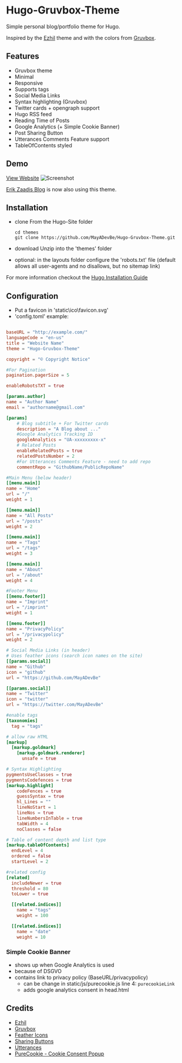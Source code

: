 # Hugo-Gruvbox-Theme

Simple personal blog/portfolio theme for Hugo.

Inspired by the [Ezhil](https://github.com/vividvilla/ezhil) theme and with the colors from [Gruvbox](https://github.com/morhetz/gruvbox).

## Features

- Gruvbox theme
- Minimal
- Responsive
- Supports tags
- Social Media Links
- Syntax highlighting (Gruvbox)
- Twitter cards + opengraph support
- Hugo RSS feed
- Reading Time of Posts
- Google Analytics (+ Simple Cookie Banner)
- Post Sharing Button
- Utterances Comments Feature support
- TableOfContents styled

## Demo

[View Website](https://mayadevbe.me/)
![Screenshot](images/screenshot.PNG "Gruvebox Theme")

[Erik Zaadis Blog](https://erikzaadi.com/) is now also using this theme.

## Installation

- clone
  From the Hugo-Site folder
  ```
  cd themes
  git clone https://github.com/MayADevBe/Hugo-Gruvbox-Theme.git
  ```
- download
  Unzip into the 'themes' folder

- optional: in the layouts folder configure the 'robots.txt' file
(default allows all user-agents and no disallows, but no sitemap link)

For more information checkout the [Hugo Installation Guide](https://gohugo.io/getting-started/installing/)

## Configuration

- Put a favicon in 'static\ico\favicon.svg'
- 'config.toml' example:

```toml

baseURL = "http://example.com/"
languageCode = "en-us"
title = "Website Name"
theme = "Hugo-Gruvbox-Theme"

copyright = "© Copyright Notice"

#For Pagination
pagination.pagerSize = 5

enableRobotsTXT = true

[params.author]
name = "Author Name"
email = "authorname@gmail.com"

[params]
    # Blog subtitle + For Twitter cards
    description = "A Blog about ..."
    #Google Analytics Tracking ID
    googleAnalytics = "UA-xxxxxxxxx-x"
    # Related Posts
    enableRelatedPosts = true
    relatedPostsNumber = 2
    #For Utterances Comments Feature - need to add repo
    commentRepo = "GithubName/PublicRepoName"

#Main Menu (below header)
[[menu.main]]
name = "Home"
url = "/"
weight = 1

[[menu.main]]
name = "All Posts"
url = "/posts"
weight = 2

[[menu.main]]
name = "Tags"
url = "/tags"
weight = 3

[[menu.main]]
name = "About"
url = "/about"
weight = 4

#Footer Menu
[[menu.footer]]
name = "Imprint"
url = "/imprint"
weight = 1

[[menu.footer]]
name = "PrivacyPolicy"
url = "/privacypolicy"
weight = 2

# Social Media Links (in header)
# Uses feather icons (search icon names on the site)
[[params.social]]
name = "Github"
icon = "github"
url = "https://github.com/MayADevBe"

[[params.social]]
name = "Twitter"
icon = "twitter"
url = "https://twitter.com/MayADevBe"

#enable tags
[taxonomies]
  tag = "tags"

# allow raw HTML
[markup]
  [markup.goldmark]
    [markup.goldmark.renderer]
      unsafe = true

# Syntax Highlighting
pygmentsUseClasses = true
pygmentsCodefences = true
[markup.highlight]
    codeFences = true
    guessSyntax = true
    hl_Lines = ""
    lineNoStart = 1
    lineNos = true
    lineNumbersInTable = true
    tabWidth = 4
    noClasses = false

# Table of content depth and list type
[markup.tableOfContents]
  endLevel = 4
  ordered = false
  startLevel = 2

#related config
[related]
  includeNewer = true
  threshold = 80
  toLower = true

  [[related.indices]]
    name = "tags"
    weight = 100

  [[related.indices]]
    name = "date"
    weight = 10

```

### Simple Cookie Banner

- shows up when Google Analytics is used
- because of DSGVO
- contains link to privacy policy (BaseURL/privacypolicy)
  - can be change in static/js/purecookie.js line 4: `purecookieLink`
  - adds google analytics consent in head.html

## Credits

- [Ezhil](https://github.com/vividvilla/ezhil)
- [Gruvbox](https://github.com/morhetz/gruvbox)
- [Feather Icons](https://feathericons.com/)
- [Sharing Buttons](https://sharingbuttons.io/)
- [Utterances](https://github.com/utterance/utterances)
- [PureCookie - Cookie Consent Popup](https://www.cssscript.com/cookie-consent-popup-purecookie/)
